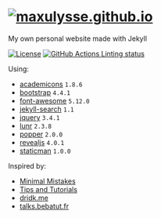 # [![maxulysse.github.io](assets/img/logo/logo.png "Sarek")](https://maxulysse.github.io)

My own personal website made with Jekyll

[![License][license-badge]][license-link]
[![GitHub Actions Linting status][github-actions-badge]][github-actions-link]

Using:

- [academicons](https://jpswalsh.github.io/academicons/) `1.8.6`
- [bootstrap](https://getbootstrap.com/) `4.4.1`
- [font-awesome](http://fontawesome.io/) `5.12.0`
- [jekyll-search](https://github.com/RishikeshDarandale/jekyll-search) `1.1`
- [jquery](https://jquery.com/) `3.4.1`
- [lunr](https://lunrjs.com/) `2.3.8`
- [popper](https://popper.js.org/) `2.0.0`
- [revealjs](revealjs) `4.0.1`
- [staticman](https://staticman.net/) `1.0.0`

Inspired by:

- [Minimal Mistakes](https://github.com/mmistakes/minimal-mistakes)
- [Tips and Tutorials](https://github.com/dalanzg/tips-tutorials)
- [dridk.me](https://github.com/dridk/blog)
- [talks.bebatut.fr](https://github.com/bebatut-slides/bebatut-slides.github.io)

[license-badge]: https://img.shields.io/github/license/MaxUlysse/maxulysse.github.io.svg
[license-link]: https://github.com/MaxUlysse/maxulysse.github.io/blob/master/LICENSE
[github-actions-badge]: https://github.com/MaxUlysse/maxulysse.github.io/workflows/linting/badge.svg
[github-actions-link]: https://github.com/MaxUlysse/maxulysse.github.io/actions?query=workflow%3Alinting
